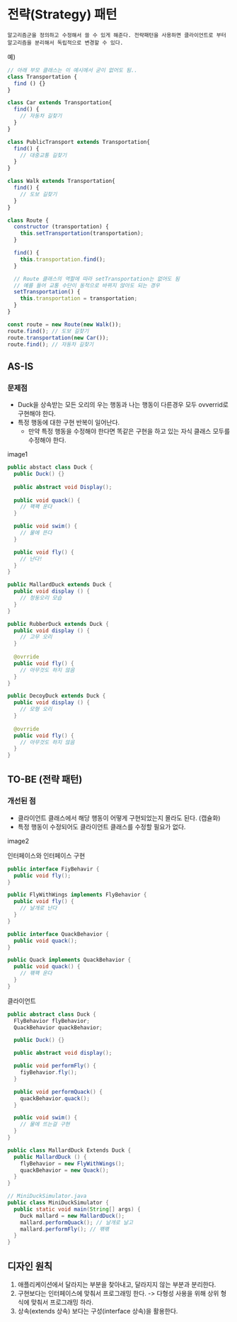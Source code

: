 # 전략(Strategy) 패턴
    알고리즘군을 정의하고 수정해서 쓸 수 있게 해준다. 전략패턴을 사용하면 클라이언트로 부터 알고리즘을 분리해서 독립적으로 변경할 수 있다.

예)
```javascript
// 아래 부모 클래스는 이 예시에서 굳이 없어도 됨..
class Transportation {
  find () {}
}

class Car extends Transportation{
  find() {
    // 자동차 길찾기
  }
}

class PublicTransport extends Transportation{
  find() {
    // 대중교통 길찾기
  }
}

class Walk extends Transportation{
  find() {
    // 도보 길찾기
  }
}

class Route {
  constructor (transportation) {
    this.setTransportation(transportation);
  }

  find() {
    this.transportation.find();
  }

  // Route 클래스의 역할에 따라 setTransportation는 없어도 됨
  // 예를 들어 교통 수단이 동적으로 바뀌지 않아도 되는 경우
  setTransportation() {
    this.transportation = transportation;     
  }
}

const route = new Route(new Walk());
route.find(); // 도보 길찾기
route.transportation(new Car());
route.find(); // 자동차 길찾기

```

## AS-IS
### 문제점
* Duck을 상속받는 모든 오리의 우는 행동과 나는 행동이 다른경우
모두 ovverrid로 구현해야 한다.
* 특정 행동에 대한 구현 반복이 일어난다.
  * 만약 특정 행동을 수정해야 한다면 똑같은 구현을 하고 있는 자식 클래스 모두를 수정해야 한다.

image1

```java
public abstact class Duck {
  public Duck() {}
  
  public abstract void Display();
  
  public void quack() {
    // 꽥꽥 운다
  }

  public void swim() {
    // 물에 뜬다
  }

  public void fly() {
    // 난다!
  }
}

public MallardDuck extends Duck {
  public void display () {
    // 청둥오리 모습
  }
}

public RubberDuck extends Duck {
  public void display () {
    // 고무 오리
  }
  
  @ovrride
  public void fly() {
    // 아무것도 하지 않음
  }
}

public DecoyDuck extends Duck {
  public void display () {
    // 모형 오리
  }
  
  @ovrride
  public void fly() {
    // 아무것도 하지 않음
  }
}
```

## TO-BE (전략 패턴)
### 개선된 점
* 클라이언트 클래스에서 해당 행동이 어떻게 구현되었는지 몰라도 된다. (캡슐화)
* 특정 행동이 수정되어도 클라이언트 클래스를 수정할 필요가 없다.

image2  

인터페이스와 인터페이스 구현
```java
public interface FiyBehavir {
  public void fly();
}

public FlyWithWings implements FlyBehavior {
  public void fly() {
    // 날개로 난다
  }
}

public interface QuackBehavior {
  public void quack();
}

public Quack implements QuackBehavior {
  public void quack() {
    // 꽦꽥 운다
  }
}
```

클라이언트
```java
public abstract class Duck {
  FlyBehavior flyBehavior;
  QuackBehavior quackBehavior;

  public Duck() {}

  public abstract void display();

  public void performFly() {
    fiyBehavior.fly();
  }

  public void performQuack() {
    quackBehavior.quack();
  }

  public void swim() {
    // 물에 뜨는걸 구현
  }
}

public class MallardDuck Extends Duck {
  public MallardDuck () {
    flyBehavior = new FlyWithWings();
    quackBehavior = new Quack();
  }
}

// MiniDuckSimulator.java
public class MiniDuckSimulator {
  public static void main(String[] args) {
    Duck mallard = new MallardDuck();
    mallard.performQuack(); // 날개로 날고
    mallard.performFly(); // 꽦꽦
  }
}
```

##  디자인 원칙
1. 애플리케이션에서 달라지는 부분을 찾아내고, 달라지지 않는 부분과 분리한다.
2. 구현보다는 인터페이스에 맞춰서 프로그래밍 한다. 
-> 다형성 사용을 위해 상위 형식에 맞춰서 프로그래밍 하라.
3. 상속(extends 상속) 보다는 구성(interface 상속)을 활용한다.